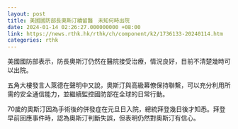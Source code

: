 ```yaml
---
layout: post
title: 美國國防部長奧斯汀續留醫　未知何時出院
date: 2024-01-14 02:26:27.000000000 +08:00
link: https://news.rthk.hk/rthk/ch/component/k2/1736133-20240114.htm
categories: rthk
---
```


美國國防部表示，防長奧斯汀仍然在醫院接受治療，情況良好，目前不清楚幾時可以出院。

五角大樓發言人萊德在聲明中又說，奧斯汀與高級幕僚保持聯繫，可以充分利用所需的安全通信能力，並繼續監控國防部在全球的日常行動。

70歲的奧斯汀因為手術後的併發症在元旦日入院，總統拜登幾日後才知悉。拜登早前回應事件時，認為奧斯汀判斷失誤，但表明仍然對奧斯汀有信心。
